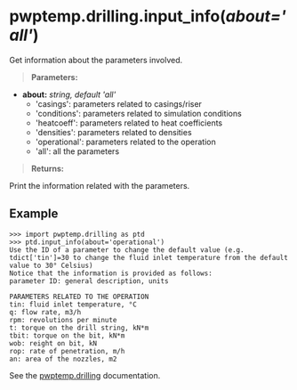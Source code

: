 # pwptemp.drilling.input_info(*about='all'*) #

Get information about the parameters involved.

> **Parameters:**
*  **about:** *string, default 'all'*
    - 'casings': parameters related to casings/riser
    - 'conditions': parameters related to simulation conditions
    - 'heatcoeff': parameters related to heat coefficients
    - 'densities': parameters related to densities
    - 'operational': parameters related to the operation
    - 'all': all the parameters

> **Returns:**

Print the information related with the parameters.

## Example ##

```
>>> import pwptemp.drilling as ptd
>>> ptd.input_info(about='operational')
Use the ID of a parameter to change the default value (e.g. tdict['tin']=30 to change the fluid inlet temperature from the default value to 30° Celsius)
Notice that the information is provided as follows:
parameter ID: general description, units

PARAMETERS RELATED TO THE OPERATION
tin: fluid inlet temperature, °C
q: flow rate, m3/h
rpm: revolutions per minute
t: torque on the drill string, kN*m
tbit: torque on the bit, kN*m
wob: reight on bit, kN
rop: rate of penetration, m/h
an: area of the nozzles, m2
```

See the [pwptemp.drilling](https://github.com/pro-well-plan/pwptemp/blob/master/docs/pwptemp.drilling.md) documentation.
